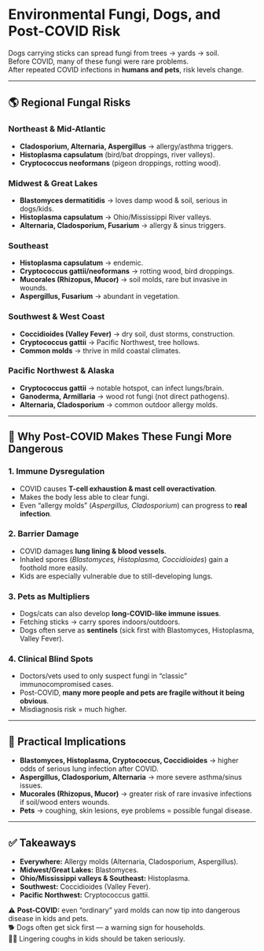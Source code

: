 # Environmental Fungi, Dogs, and Post-COVID Risk

Dogs carrying sticks can spread fungi from trees → yards → soil.  
Before COVID, many of these fungi were rare problems.  
After repeated COVID infections in **humans and pets**, risk levels change.

---

## 🌎 Regional Fungal Risks

### Northeast & Mid-Atlantic
- **Cladosporium, Alternaria, Aspergillus** → allergy/asthma triggers.  
- **Histoplasma capsulatum** (bird/bat droppings, river valleys).  
- **Cryptococcus neoformans** (pigeon droppings, rotting wood).

### Midwest & Great Lakes
- **Blastomyces dermatitidis** → loves damp wood & soil, serious in dogs/kids.  
- **Histoplasma capsulatum** → Ohio/Mississippi River valleys.  
- **Alternaria, Cladosporium, Fusarium** → allergy & sinus triggers.

### Southeast
- **Histoplasma capsulatum** → endemic.  
- **Cryptococcus gattii/neoformans** → rotting wood, bird droppings.  
- **Mucorales (Rhizopus, Mucor)** → soil molds, rare but invasive in wounds.  
- **Aspergillus, Fusarium** → abundant in vegetation.

### Southwest & West Coast
- **Coccidioides (Valley Fever)** → dry soil, dust storms, construction.  
- **Cryptococcus gattii** → Pacific Northwest, tree hollows.  
- **Common molds** → thrive in mild coastal climates.

### Pacific Northwest & Alaska
- **Cryptococcus gattii** → notable hotspot, can infect lungs/brain.  
- **Ganoderma, Armillaria** → wood rot fungi (not direct pathogens).  
- **Alternaria, Cladosporium** → common outdoor allergy molds.

---

## 🦠 Why Post-COVID Makes These Fungi More Dangerous

### 1. Immune Dysregulation
- COVID causes **T-cell exhaustion & mast cell overactivation**.  
- Makes the body less able to clear fungi.  
- Even “allergy molds” (*Aspergillus, Cladosporium*) can progress to **real infection**.

### 2. Barrier Damage
- COVID damages **lung lining & blood vessels**.  
- Inhaled spores (*Blastomyces, Histoplasma, Coccidioides*) gain a foothold more easily.  
- Kids are especially vulnerable due to still-developing lungs.

### 3. Pets as Multipliers
- Dogs/cats can also develop **long-COVID-like immune issues**.  
- Fetching sticks → carry spores indoors/outdoors.  
- Dogs often serve as **sentinels** (sick first with Blastomyces, Histoplasma, Valley Fever).

### 4. Clinical Blind Spots
- Doctors/vets used to only suspect fungi in “classic” immunocompromised cases.  
- Post-COVID, **many more people and pets are fragile without it being obvious**.  
- Misdiagnosis risk = much higher.

---

## 🚨 Practical Implications

- **Blastomyces, Histoplasma, Cryptococcus, Coccidioides** → higher odds of serious lung infection after COVID.  
- **Aspergillus, Cladosporium, Alternaria** → more severe asthma/sinus issues.  
- **Mucorales (Rhizopus, Mucor)** → greater risk of rare invasive infections if soil/wood enters wounds.  
- **Pets** → coughing, skin lesions, eye problems = possible fungal disease.

---

## ✅ Takeaways

- **Everywhere:** Allergy molds (Alternaria, Cladosporium, Aspergillus).  
- **Midwest/Great Lakes:** Blastomyces.  
- **Ohio/Mississippi valleys & Southeast:** Histoplasma.  
- **Southwest:** Coccidioides (Valley Fever).  
- **Pacific Northwest:** Cryptococcus gattii.  

⚠️ **Post-COVID:** even “ordinary” yard molds can now tip into dangerous disease in kids and pets.  
🐕 Dogs often get sick first — a warning sign for households.  
👩‍👧 Lingering coughs in kids should be taken seriously.

